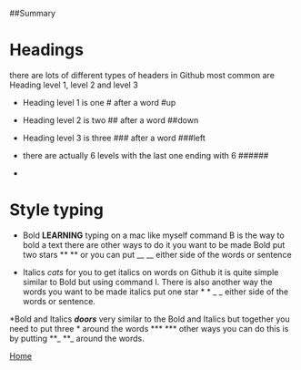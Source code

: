 ##Summary 

# Headings 

there are lots of different types of headers in Github most common are Heading level 1, level 2 and level 3 
* Heading level 1 is one # after a word #up
* Heading level 2 is two ## after a word ##down
* Heading level 3 is three ### after a word ###left

* there are actually 6 levels with the last one ending with 6 ######

* 

# Style typing 
* Bold **LEARNING** typing on a mac like myself  command B is the way to bold a text there are other ways to do it you want to be made Bold put two stars ** ** or you can put __ __ either side of the words or sentence 
  
* Italics *cats* for you to get italics on words on Github it is quite simple similar to Bold but using command I. There is also another way the words you want to be made italics put one star * *  _ _ either side of the words or sentence. 

*Bold and Italics ***doors*** very similar to the Bold and Italics but together you need to put three * around the words *** *** other ways you can do this is by putting **_  **_ around the words.

[Home](README.md)
